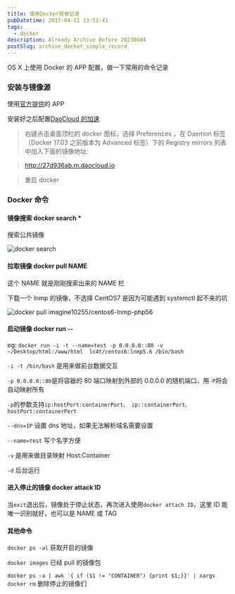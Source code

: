 ```yaml
---
title: 使用Docker简单记录
pubDatetime: 2017-04-11 13:51:41
tags:
  - docker
description: Already Archive Before 20230604
postSlug: archive_docker_simple_record
---
```


OS X 上使用 Docker 的 APP 配置，做一下常用的命令记录

<!--more-->

### 安装与镜像源

使用[官方提供](https://www.docker.com/docker-mac)的 APP

安装好之后配置[DaoCloud 的加速](https://www.daocloud.io/mirror#accelerator-doc)

> 右键点击桌面顶栏的 docker 图标，选择 Preferences ，在 Daemon 标签（Docker 17.03 之前版本为 Advanced 标签）下的 Registry mirrors 列表中加入下面的镜像地址:

> http://27d936ab.m.daocloud.io

> 重启 docker

### Docker 命令

#### 镜像搜索 docker search \*

搜索公共镜像

![docker search](https://ww4.sinaimg.cn/large/006tNc79ly1fed8y5a3hyj31gg0qygxi.jpg)

#### 拉取镜像 docker pull NAME

这个 NAME 就是刚刚搜索出来的 NAME 栏

下载一个 lnmp 的镜像，不选择 CentOS7 是因为可能遇到 systemctl 起不来的坑

![docker pull imagine10255/centos6-lnmp-php56](https://ww2.sinaimg.cn/large/006tNc79ly1fed90jvh5lj30zu056gnr.jpg)

#### 启动镜像 docker run --

eg: `docker run -i -t --name=test -p 0.0.0.0::80 -v ~/Desktop/html:/www/html  lc4t/centos6:lnmp5.6 /bin/bash`

`-i -t /bin/bash` 是用来做前台数据交互

`-p 0.0.0.0::80`是将容器的 80 端口映射到外部的 0.0.0.0 的随机端口，用`-P`将会自动映射所有

`-p`的参数支持`ip:hostPort:containerPort、 ip::containerPort、hostPort:containerPort`

`--dns=IP` 设置 dns 地址，如果无法解析域名需要设置

`--name=test` 写个名字方便

`-v` 是用来做目录映射 Host:Container

`-d` 后台运行

#### 进入停止的镜像 docker attack ID

当`exit`退出后，镜像处于停止状态，再次进入使用`docker attach ID`，这里 ID 能唯一识别就好，也可以是 NAME 或 TAG

#### 其他命令

`docker ps -al` 获取开启的镜像

`docker images` 已经 pull 的镜像包

`docker ps -a | awk '{ if ($1 != "CONTAINER") {print $1;}}' | xargs docker rm` 删除停止的镜像们

